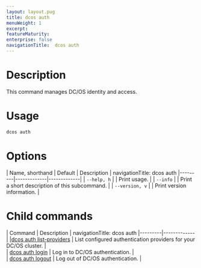```yaml
---
layout: layout.pug
title: dcos auth
menuWeight: 1
excerpt:
featureMaturity:
enterprise: false
navigationTitle:  dcos auth
---
```


# Description
This command manages DC/OS identity and access.

# Usage

```bash
dcos auth 
```

# Options

| Name, shorthand | Default | Description |
navigationTitle:  dcos auth
|---------|-------------|-------------|
| `--help, h`   |             |  Print usage. |
| `--info`   |             |  Print a short description of this subcommand. |
| `--version, v`   |             | Print version information. |

# Child commands

| Command | Description |
navigationTitle:  dcos auth
|---------|-------------|
|[dcos auth list-providers](/docs/1.10/cli/command-reference/dcos-auth/dcos-auth-list-providers/) | List configured authentication providers for your DC/OS cluster. |  
| [dcos auth login](/docs/1.10/cli/command-reference/dcos-auth/dcos-auth-login/)   |   Log in to DC/OS authentication.  |  
| [dcos auth logout](/docs/1.10/cli/command-reference/dcos-auth/dcos-auth-logout/)   |  Log out of DC/OS authentication.  |  
